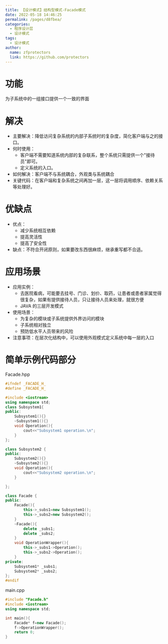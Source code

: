 ```yaml
---
title: 【设计模式】结构型模式-Facade模式
date: 2022-05-18 14:46:25
permalink: /pages/d8fbea/
categories: 
  - 程序设计层
  - 设计模式
tags: 
  - 设计模式
author: 
  name: zfprotectors
  link: https://github.com/protectors
---
```

# 功能
为子系统中的一组接口提供一个一致的界面
# 解决
- 主要解决：降低访问复杂系统的内部子系统时的复杂度，简化客户端与之的接口。
- 何时使用：
    - 客户端不需要知道系统内部的复杂联系，整个系统只需提供一个"接待员"即可。
    - 定义系统的入口。
- 如何解决：客户端不与系统耦合，外观类与系统耦合
- 关键代码：在客户端和复杂系统之间再加一层，这一层将调用顺序、依赖关系等处理好。

# 优缺点
- 优点：
    - 减少系统相互依赖
    - 提高灵活性
    - 提高了安全性
- 缺点：不符合开闭原则，如果要改东西很麻烦，继承重写都不合适。

# 应用场景
- 应用实例：
    - 去医院看病，可能要去挂号、门诊、划价、取药，让患者或患者家属觉得很复杂，如果有提供接待人员，只让接待人员来处理，就很方便
    - JAVA 的三层开发模式
- 使用场景：
    - 为复杂的模块或子系统提供外界访问的模块
    - 子系统相对独立
    - 预防低水平人员带来的风险
- 注意事项：在层次化结构中，可以使用外观模式定义系统中每一层的入口

# 简单示例代码部分

Facade.hpp
```cpp
#ifndef _FACADE_H_ 
#define _FACADE_H_ 

#include <iostream>
using namespace std;
class Subsystem1{
public:
	Subsystem1(){}
	~Subsystem1(){}
	void Operation(){
		cout<<"Subsystem1 operation.\n";
	}
};

class Subsystem2 {
public: 
	Subsystem2(){}
	~Subsystem2(){}
	void Operation(){
		cout<<"Subsystem2 operation.\n";
	}

};

class Facade {
public: 
	Facade(){
		this->_subs1=new Subsystem1();
		this->_subs2=new Subsystem2();
	}
	~Facade(){
		delete _subs1;
		delete _subs2;
	}
	void OperationWrapper(){
		this->_subs1->Operation();
		this->_subs2->Operation();
	}
private:
	Subsystem1* _subs1;
	Subsystem2* _subs2; 
};
#endif 
```

main.cpp
```cpp
#include "Facade.h"
#include <iostream>
using namespace std;

int main(){
	Facade* f=new Facade();
	f->OperationWrapper();
	return 0;
}
```
